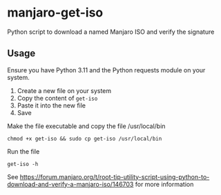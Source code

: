# manjaro-get-iso
Python script to download a named Manjaro ISO and verify the signature

## Usage
Ensure you have Python 3.11 and the Python requests module on your system.

1. Create a new file on your system
2. Copy the content of `get-iso`
3. Paste it into the new file
4. Save

Make the file executable and copy the file /usr/local/bin

    chmod +x get-iso && sudo cp get-iso /usr/local/bin

Run the file

    get-iso -h

See https://forum.manjaro.org/t/root-tip-utility-script-using-python-to-download-and-verify-a-manjaro-iso/146703 for more information
